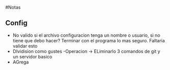 #Notas

## Config
- No valido si el archivo configuracion tenga un nombre o usuario, si no tiene que debo hacer? Terminar con el programa lo mas seguro. Faltaria validar esto
- DIvidision como gustes
-Operacion -> ELiminarlo
3 comandos de git y un servidor basico
- AGrega 